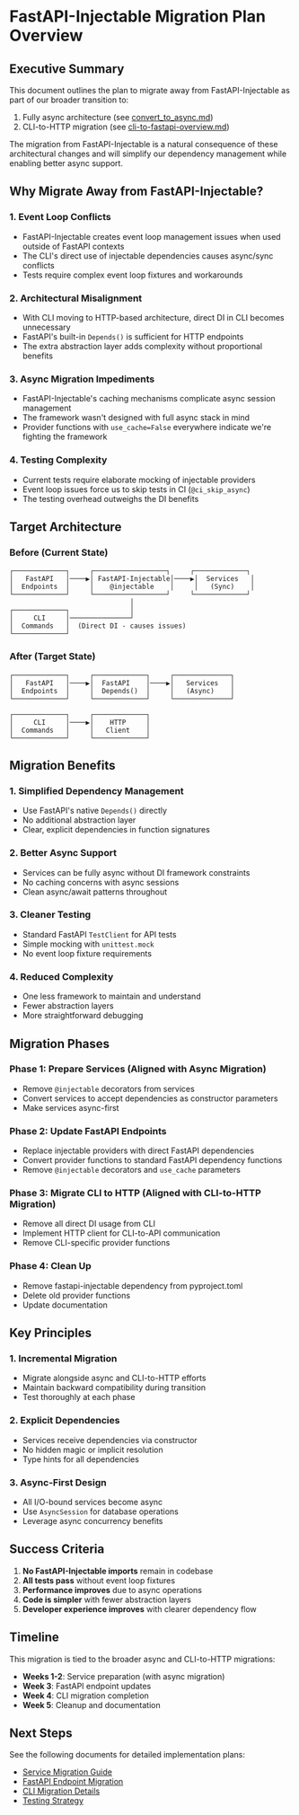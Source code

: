 # FastAPI-Injectable Migration Plan Overview

## Executive Summary

This document outlines the plan to migrate away from FastAPI-Injectable as part of our broader transition to:
1. Fully async architecture (see [convert_to_async.md](../convert_to_async.md))
2. CLI-to-HTTP migration (see [cli-to-fastapi-overview.md](../cli_to_http/cli-to-fastapi-overview.md))

The migration from FastAPI-Injectable is a natural consequence of these architectural changes and will simplify our dependency management while enabling better async support.

## Why Migrate Away from FastAPI-Injectable?

### 1. Event Loop Conflicts
- FastAPI-Injectable creates event loop management issues when used outside of FastAPI contexts
- The CLI's direct use of injectable dependencies causes async/sync conflicts
- Tests require complex event loop fixtures and workarounds

### 2. Architectural Misalignment
- With CLI moving to HTTP-based architecture, direct DI in CLI becomes unnecessary
- FastAPI's built-in `Depends()` is sufficient for HTTP endpoints
- The extra abstraction layer adds complexity without proportional benefits

### 3. Async Migration Impediments
- FastAPI-Injectable's caching mechanisms complicate async session management
- The framework wasn't designed with full async stack in mind
- Provider functions with `use_cache=False` everywhere indicate we're fighting the framework

### 4. Testing Complexity
- Current tests require elaborate mocking of injectable providers
- Event loop issues force us to skip tests in CI (`@ci_skip_async`)
- The testing overhead outweighs the DI benefits

## Target Architecture

### Before (Current State)
```
┌─────────────┐     ┌──────────────────┐     ┌─────────────┐
│   FastAPI   │────▶│ FastAPI-Injectable│────▶│  Services   │
│  Endpoints  │     │    @injectable    │     │   (Sync)    │
└─────────────┘     └──────────────────┘     └─────────────┘
                              │
┌─────────────┐               │
│     CLI     │───────────────┘
│  Commands   │  (Direct DI - causes issues)
└─────────────┘
```

### After (Target State)
```
┌─────────────┐     ┌─────────────┐     ┌──────────────┐
│   FastAPI   │────▶│  FastAPI    │────▶│   Services   │
│  Endpoints  │     │  Depends()  │     │   (Async)    │
└─────────────┘     └─────────────┘     └──────────────┘

┌─────────────┐     ┌─────────────┐
│     CLI     │────▶│    HTTP     │
│  Commands   │     │   Client    │
└─────────────┘     └─────────────┘
```

## Migration Benefits

### 1. Simplified Dependency Management
- Use FastAPI's native `Depends()` directly
- No additional abstraction layer
- Clear, explicit dependencies in function signatures

### 2. Better Async Support
- Services can be fully async without DI framework constraints
- No caching concerns with async sessions
- Clean async/await patterns throughout

### 3. Cleaner Testing
- Standard FastAPI `TestClient` for API tests
- Simple mocking with `unittest.mock`
- No event loop fixture requirements

### 4. Reduced Complexity
- One less framework to maintain and understand
- Fewer abstraction layers
- More straightforward debugging

## Migration Phases

### Phase 1: Prepare Services (Aligned with Async Migration)
- Remove `@injectable` decorators from services
- Convert services to accept dependencies as constructor parameters
- Make services async-first

### Phase 2: Update FastAPI Endpoints
- Replace injectable providers with direct FastAPI dependencies
- Convert provider functions to standard FastAPI dependency functions
- Remove `@injectable` decorators and `use_cache` parameters

### Phase 3: Migrate CLI to HTTP (Aligned with CLI-to-HTTP Migration)
- Remove all direct DI usage from CLI
- Implement HTTP client for CLI-to-API communication
- Remove CLI-specific provider functions

### Phase 4: Clean Up
- Remove fastapi-injectable dependency from pyproject.toml
- Delete old provider functions
- Update documentation

## Key Principles

### 1. Incremental Migration
- Migrate alongside async and CLI-to-HTTP efforts
- Maintain backward compatibility during transition
- Test thoroughly at each phase

### 2. Explicit Dependencies
- Services receive dependencies via constructor
- No hidden magic or implicit resolution
- Type hints for all dependencies

### 3. Async-First Design
- All I/O-bound services become async
- Use `AsyncSession` for database operations
- Leverage async concurrency benefits

## Success Criteria

1. **No FastAPI-Injectable imports** remain in codebase
2. **All tests pass** without event loop fixtures
3. **Performance improves** due to async operations
4. **Code is simpler** with fewer abstraction layers
5. **Developer experience improves** with clearer dependency flow

## Timeline

This migration is tied to the broader async and CLI-to-HTTP migrations:
- **Weeks 1-2**: Service preparation (with async migration)
- **Week 3**: FastAPI endpoint updates
- **Week 4**: CLI migration completion
- **Week 5**: Cleanup and documentation

## Next Steps

See the following documents for detailed implementation plans:
- [Service Migration Guide](service-migration.md)
- [FastAPI Endpoint Migration](endpoint-migration.md)
- [CLI Migration Details](cli-migration.md)
- [Testing Strategy](testing-strategy.md)
